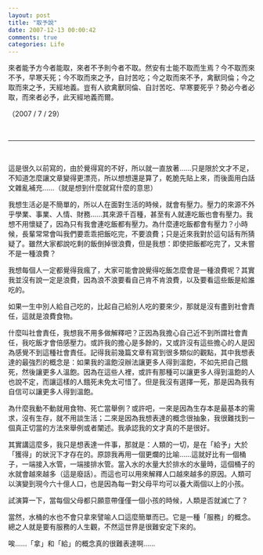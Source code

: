 ```yaml
---
layout: post
title: "取予說"
date: 2007-12-13 00:00:42
comments: true
categories: Life
---
```

<p>來者能予方今者能取，來者不予則今者不取。然安有士能不取而生焉？今不取而來不予，早寒夭死；今不取而來之予，自討苦吃；今之取而來不予，禽獸同倫；今之取而來之予，天經地義。豈有人欲禽獸同倫、自討苦吃、早寒要死乎？勢必今者必取，而來者必予，此天經地義而爾。</p><p>（2007 / 7 / 29）</p><p>&nbsp;</p><hr /><p>&nbsp;</p><p>這是很久以前寫的，由於覺得寫的不好，所以就一直放著......只是限於文才不足，不知道怎麼讓文章變得更漂亮，所以想想還是算了，乾脆先貼上來，而後面用白話文雜亂補充......（就是想到什麼就寫什麼的意思）</p><p>我想生活必是不簡單的，所以人在面對生活的時候，就會有壓力。壓力的來源不外乎學業、事業、人情、財務......其來源千百種，甚至有人就連吃飯也會有壓力。我想不用懷疑了，因為只有我會連吃飯都有壓力。為什麼連吃飯都會有壓力？小時候，長輩常常會叫我們要乖乖把飯吃完，不要浪費；只是近來我對於這句話有所猜疑了。雖然大家都說吃剩的飯倒掉很浪費，但是我想：即使把飯都吃完了，又未嘗不是一種浪費？</p><p>我想每個人一定都覺得我瘋了，大家可能會說覺得吃飯怎麼會是一種浪費呢？其實我並沒有說一定是浪費，因為浪不浪要看自己肯不肯浪費，以及要看這些飯是給誰吃的。</p><p>如果一生中別人給自己吃的，比起自己給別人吃的要來少，那就是沒有盡到社會責任，這就是浪費食物。</p><p>什麼叫社會責任，我想我不用多做解釋吧？正因為我擔心自己近不到所謂社會責任，我吃飯才會倍感壓力。或許我的擔心是多餘的，又或許沒有這些擔心的人是因為感覺不到這種社會責任。記得我前幾篇文章有寫到很多類似的觀點，其中我想表達的最強烈的概念是：如果我的溫飽沒辦法讓更多人得到溫飽，不如先把自己餓死，然後讓更多人溫飽。因為在這些人裡，或許有那種可以讓更多人得到溫飽的人也說不定，而讓這樣的人餓死未免太可惜了。但是我沒有選擇一死，那是因為我有自信可以讓更多人得到溫飽。</p><p>為什麼我動不動就用食物、死亡當舉例？或許吧，一來是因為生存本是最基本的需求，沒有生存，就不用談生活；二來是因為我想表達的概念很抽象，我很難找到一個真正切當的方法來舉例或者闡述。我承認我的文才真的不是很好。</p><p>其實講這麼多，我只是想表達一件事，那就是：人類的一切，是在「給予」大於「獲得」的狀況下才存在的。原諒我再用一個更爛的比喻......這就好比有一個桶子，一端接入水管，一端接排水管。當入水的水量大於排水的水量時，這個桶子的水就會越來越多（這是廢話）。而這也可以用來解釋人口越來越多的原因。人類可以演變到現今六十億人口，也是因為每一對父母平均可以養大兩個以上的小孩。</p><p>試演算一下，當每個父母都只願意帶僅僅一個小孩的時候，人類是否就滅亡了？</p><p>當然，水桶的水也不會只拿來譬喻人口這麼簡單而已。它是一種「服務」的概念。總之人就是要有服務的人生觀，不然這世界是很難安定下來的。</p><p>唉......「拿」和「給」的概念真的很難表達啊......</p>
